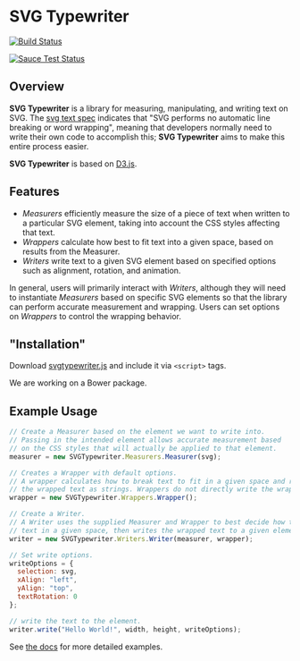 SVG Typewriter
=========
[![Build Status](https://travis-ci.org/palantir/svg-typewriter.svg?branch=develop)](https://travis-ci.org/palantir/svg-typewriter)

[![Sauce Test Status](https://saucelabs.com/browser-matrix/andrzejskrodzki.svg)](https://saucelabs.com/u/andrzejskrodzki)

Overview
---
**SVG Typewriter** is a library for measuring, manipulating, and writing text on SVG.
The [svg text spec](http://www.w3.org/TR/SVG/text.html#Introduction) indicates that
"SVG performs no automatic line breaking or word wrapping", meaning that developers
normally need to write their own code to accomplish this; **SVG Typewriter** aims
to make this entire process easier.

**SVG Typewriter** is based on [D3.js](http://d3js.org/).

Features
---
- *Measurers* efficiently measure the size of a piece of text when written to a particular SVG element, taking into account the CSS styles affecting that text.
- *Wrappers* calculate how best to fit text into a given space, based on results from the Measurer.
- *Writers* write text to a given SVG element based on specified options such as alignment, rotation, and animation.

In general, users will primarily interact with *Writers*, although they will need to instantiate *Measurers* based on specific SVG elements so that the library can perform accurate measurement and wrapping. Users can set options on *Wrappers* to control the wrapping behavior.


"Installation"
---
Download [svgtypewriter.js](https://raw.githubusercontent.com/endrjuskr/svg-typewriter/develop/svgtypewriter.js)
and include it via `<script>` tags.

We are working on a Bower package.

Example Usage
---
```Javascript
// Create a Measurer based on the element we want to write into.
// Passing in the intended element allows accurate measurement based
// on the CSS styles that will actually be applied to that element.
measurer = new SVGTypewriter.Measurers.Measurer(svg);

// Creates a Wrapper with default options.
// A wrapper calculates how to break text to fit in a given space and returns
// the wrapped text as strings. Wrappers do not directly write the wrapped text.
wrapper = new SVGTypewriter.Wrappers.Wrapper();

// Create a Writer.
// A Writer uses the supplied Measurer and Wrapper to best decide how to fit
// text in a given space, then writes the wrapped text to a given element.
writer = new SVGTypewriter.Writers.Writer(measurer, wrapper);

// Set write options.
writeOptions = {
  selection: svg,
  xAlign: "left",
  yAlign: "top",
  textRotation: 0
};

// write the text to the element.
writer.write("Hello World!", width, height, writeOptions);
```

See [the docs](http://endrjuskr.github.io/svg-typewriter/docs/) for more detailed examples.
